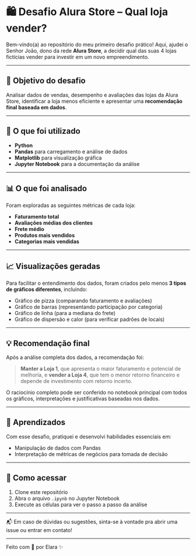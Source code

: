 # 🛍️ Desafio Alura Store – Qual loja vender?

Bem-vindo(a) ao repositório do meu primeiro desafio prático! Aqui, ajudei o Senhor João, dono da rede **Alura Store**, a decidir qual das suas 4 lojas fictícias vender para investir em um novo empreendimento.

---

## 📌 Objetivo do desafio

Analisar dados de vendas, desempenho e avaliações das lojas da Alura Store, identificar a loja menos eficiente e apresentar uma **recomendação final baseada em dados**.

---

## 🔧 O que foi utilizado

- **Python**
- **Pandas** para carregamento e análise de dados
- **Matplotlib** para visualização gráfica
- **Jupyter Notebook** para a documentação da análise

---

## 📊 O que foi analisado

Foram exploradas as seguintes métricas de cada loja:

- **Faturamento total**
- **Avaliações médias dos clientes**
- **Frete médio**
- **Produtos mais vendidos**
- **Categorias mais vendidas**

---

## 📈 Visualizações geradas

Para facilitar o entendimento dos dados, foram criados pelo menos **3 tipos de gráficos diferentes**, incluindo:

- Gráfico de pizza (comparando faturamento e avaliações)
- Gráfico de barras (representando participação por categoria)
- Gráfico de linha (para a mediana do frete)
- Gráfico de dispersão e calor (para verificar padrões de locais)

---

## 💡 Recomendação final

Após a análise completa dos dados, a recomendação foi:

> **Manter a Loja 1**, que apresenta o maior faturamento e potencial de melhoria, e **vender a Loja 4**, que tem o menor retorno financeiro e depende de investimento com retorno incerto.

O raciocínio completo pode ser conferido no notebook principal com todos os gráficos, interpretações e justificativas baseadas nos dados.

---

## 🧠 Aprendizados

Com esse desafio, pratiquei e desenvolvi habilidades essenciais em:

- Manipulação de dados com Pandas
- Interpretação de métricas de negócios para tomada de decisão
---

## 📁 Como acessar

1. Clone este repositório
2. Abra o arquivo `.ipynb` no Jupyter Notebook
3. Execute as células para ver o passo a passo da análise

---

📬 Em caso de dúvidas ou sugestões, sinta-se à vontade pra abrir uma issue ou entrar em contato!

---
Feito com 💙 por Elara ✨
